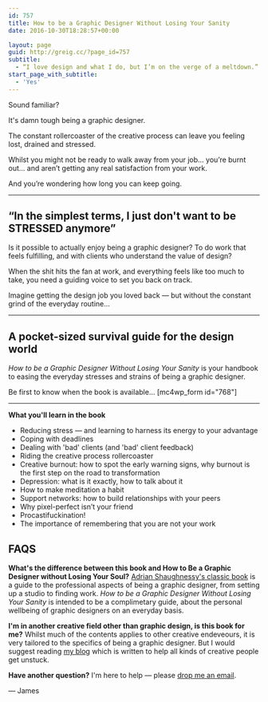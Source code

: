 ```yaml
---
id: 757
title: How to be a Graphic Designer Without Losing Your Sanity
date: 2016-10-30T18:28:57+00:00

layout: page
guid: http://greig.cc/?page_id=757
subtitle:
  - “I love design and what I do, but I’m on the verge of a meltdown.”
start_page_with_subtitle:
  - 'Yes'
---
```

Sound familiar?

It's damn tough being a graphic designer.

The constant rollercoaster of the creative process can leave you feeling lost, drained and stressed.

Whilst you might not be ready to walk away from your job… you’re burnt out... and aren’t getting any real satisfaction from your work.

And you’re wondering how long you can keep going.

- - -

## “In the simplest terms, I just don't want to be STRESSED anymore”

Is it possible to actually enjoy being a graphic designer? To do work that feels fulfilling, and with clients who understand the value of design?

When the shit hits the fan at work, and everything feels like too much to take, you need a guiding voice to set you back on track.

Imagine getting the design job you loved back — but without the constant grind of the everyday routine...

- - -

## A pocket-sized survival guide for the design world

_How to be a Graphic Designer Without Losing Your Sanity_ is your handbook to easing the everyday stresses and strains of being a graphic designer.

Be first to know when the book is available...
[mc4wp_form id="768"]

----

**What you'll learn in the book**

* Reducing stress — and learning to harness its energy to your advantage
* Coping with deadlines
* Dealing with 'bad' clients (and 'bad' client feedback)
* Riding the creative process rollercoaster
* Creative burnout: how to spot the early warning signs, why burnout is the first step on the road to transformation
* Depression: what is it exactly, how to talk about it
* How to make meditation a habit
* Support networks: how to build relationships with your peers
* Why pixel-perfect isn’t your friend
* Procastifuckination!
* The importance of remembering that you are not your work



## FAQS

**What's the difference between this book and How to Be a Graphic Designer without Losing Your Soul?**
[Adrian Shaughnessy's classic book][1] is a guide to the professional aspects of being a graphic designer, from setting up a studio to finding work. *How to be a Graphic Designer Without Losing Your Sanity* is intended to be a complimetary guide, about the personal wellbeing of graphic designers on an everyday basis.

[1]: http://amzn.to/2c9Hm7T

**I'm in another creative field other than graphic design, is this book for me?**
Whilst much of the contents applies to other creative endeveours, it is very tailored to the specifics of being a graphic designer. But I would suggest reading [my blog][2] which is written to help all kinds of creative people get unstuck.

**Have another question?**
I'm here to help — please [drop me an email][3].

— James

[2]: /articles
[3]: mailto:james@greig.cc?subject=Sanity